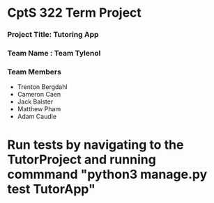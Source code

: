 # CptS 322 Term Project
### Project Title: Tutoring App 
### Team Name :  Team Tylenol
### Team Members 
* Trenton Bergdahl
* Cameron Caen
* Jack Balster
* Matthew Pham
* Adam Caudle

# Run tests by navigating to the TutorProject and running commmand "python3 manage.py test TutorApp"



